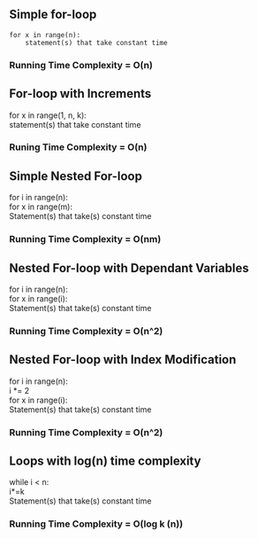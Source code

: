 ## Simple for-loop
```
for x in range(n):  
    statement(s) that take constant time  
```
### Running Time Complexity = O(n)

## For-loop with Increments
for x in range(1, n, k):  
    statement(s) that take constant time  
### Runing Time Complexity = O(n)

## Simple Nested For-loop
for i in range(n):  
    for x in range(m):  
        Statement(s) that take(s) constant time  
### Running Time Complexity = O(nm)

## Nested For-loop with Dependant Variables
for i in range(n):  
    for x in range(i):  
        Statement(s) that take(s) constant time  
### Running Time Complexity = O(n^2)

## Nested For-loop with Index Modification
for i in range(n):  
    i *= 2  
    for x in range(i):  
        Statement(s) that take(s) constant time  
### Running Time Complexity = O(n^2)

## Loops with log(n) time complexity
while i < n:  
    i*=k  
    Statement(s) that take(s) constant time  
### Running Time Complexity = O(log k (n))